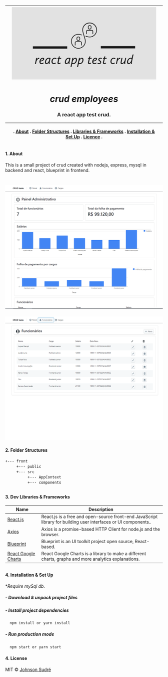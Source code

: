 |     | ![Caption](../assets/logo.jpeg) |     |
| --- | :-----------------------------: | --: |

<h1 align="center"><i>crud employees</i></h1>
<h3 align="center">A react app test crud.</h3>

|     | <p> . [About](#about) . [Folder Structures](#folder-structures) . [Libraries & Frameworks](#libraries-frameworks) . [Installation & Set Up](#installation-setup) . [Licence](#licence) . </p> |     |
| --- | :-------------------------------------------------------------------------------------------------------------------------------------------------------------------------------------------: | --: |

#### 1. About

This is a small project of crud created with nodejs, express, mysql in backend and react, blueprint in frontend.

# ![](../assets/screen-panel.png)

![](../assets/screen-employees.png)

#### 2. Folder Structures

```bash
+--- front
     +--- public
     +--- src
          +--- AppContext
          +--- components
```

##

#### 3. Dev Libraries & Frameworks

| Name                                                    | Description                                                                                                     |
| ------------------------------------------------------- | --------------------------------------------------------------------------------------------------------------- |
| [React.js](https://reactjs.org/)                        | React.js is a free and open-source front-end JavaScript library for building user interfaces or UI components.. |
| [Axios](https://axios-http.com/)                        | Axios is a promise-based HTTP Client for node.js and the browser.                                               |
| [Blueprint](https://blueprintjs.com/)                   | Blueprint is an UI toolkit project open source, React-based.                                                    |
| [React Google Charts](https://react-google-charts.com/) | React Google Charts is a library to make a different charts, graphs and more analytics explanations.            |

##

#### 4. Installation & Set Up

\*_Require mySql db._

##### - Download & unpack project files

##### - Install project dependencies

```bash
  npm install or yarn install
```

##### - Run production mode

```bash
  npm start or yarn start
```

#### 4. License

MIT © [Johnson Sudré](https://github.com/johnsonsudre)
